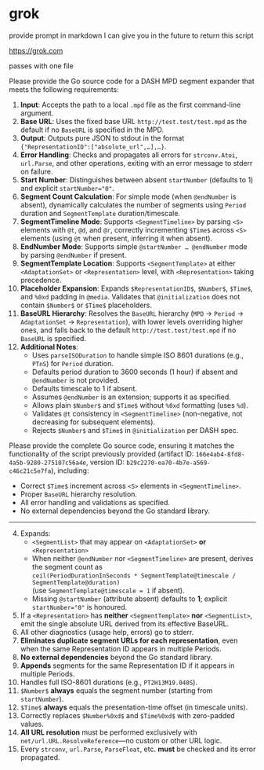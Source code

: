# grok

provide prompt in markdown I can give you in the future to return this script

https://grok.com

passes with one file

Please provide the Go source code for a DASH MPD segment expander that meets the following requirements:

1. **Input**: Accepts the path to a local `.mpd` file as the first command-line argument.
2. **Base URL**: Uses the fixed base URL `http://test.test/test.mpd` as the default if no `BaseURL` is specified in the MPD.
3. **Output**: Outputs pure JSON to stdout in the format `{"RepresentationID":["absolute_url",…],…}`.
4. **Error Handling**: Checks and propagates all errors for `strconv.Atoi`, `url.Parse`, and other operations, exiting with an error message to stderr on failure.
5. **Start Number**: Distinguishes between absent `startNumber` (defaults to 1) and explicit `startNumber="0"`.
6. **Segment Count Calculation**: For simple mode (when `@endNumber` is absent), dynamically calculates the number of segments using `Period` duration and `SegmentTemplate` duration/timescale.
7. **SegmentTimeline Mode**: Supports `<SegmentTimeline>` by parsing `<S>` elements with `@t`, `@d`, and `@r`, correctly incrementing `$Time$` across `<S>` elements (using `@t` when present, inferring it when absent).
8. **EndNumber Mode**: Supports simple `@startNumber … @endNumber` mode by parsing `@endNumber` if present.
9. **SegmentTemplate Location**: Supports `<SegmentTemplate>` at either `<AdaptationSet>` or `<Representation>` level, with `<Representation>` taking precedence.
10. **Placeholder Expansion**: Expands `$RepresentationID$`, `$Number$`, `$Time$`, and `%0xd` padding in `@media`. Validates that `@initialization` does not contain `$Number$` or `$Time$` placeholders.
11. **BaseURL Hierarchy**: Resolves the `BaseURL` hierarchy (`MPD` → `Period` → `AdaptationSet` → `Representation`), with lower levels overriding higher ones, and falls back to the default `http://test.test/test.mpd` if no `BaseURL` is specified.
12. **Additional Notes**:
    - Uses `parseISODuration` to handle simple ISO 8601 durations (e.g., `PTnS`) for `Period` duration.
    - Defaults period duration to 3600 seconds (1 hour) if absent and `@endNumber` is not provided.
    - Defaults timescale to 1 if absent.
    - Assumes `@endNumber` is an extension; supports it as specified.
    - Allows plain `$Number$` and `$Time$` without `%0xd` formatting (uses `%d`).
    - Validates `@t` consistency in `<SegmentTimeline>` (non-negative, not decreasing for subsequent elements).
    - Rejects `$Number$` and `$Time$` in `@initialization` per DASH spec.

Please provide the complete Go source code, ensuring it matches the functionality of the script previously provided (artifact ID: `166e4ab4-8fd8-4a5b-9280-275107c56a4e`, version ID: `b29c2270-ea70-4b7e-a569-c46c21c5e7fa`), including:
- Correct `$Time$` increment across `<S>` elements in `<SegmentTimeline>`.
- Proper `BaseURL` hierarchy resolution.
- All error handling and validations as specified.
- No external dependencies beyond the Go standard library.

---

4. Expands:  
   - `<SegmentList>` that may appear on `<AdaptationSet>` **or** `<Representation>`  
   - When neither `@endNumber` nor `<SegmentTimeline>` are present, derives the segment count as  
     `ceil(PeriodDurationInSeconds * SegmentTemplate@timescale / SegmentTemplate@duration)`  
     (use `SegmentTemplate@timescale = 1` if absent).  
   - Missing `@startNumber` (attribute absent) defaults to **1**; explicit `startNumber="0"` is honoured.  
5. If a `<Representation>` has **neither** `<SegmentTemplate>` **nor** `<SegmentList>`, emit the single absolute URL derived from its effective BaseURL.  
7. All other diagnostics (usage help, errors) go to stderr.  
8. **Eliminates duplicate segment URLs for each representation**, even when the same Representation ID appears in multiple Periods.  
9. **No external dependencies** beyond the Go standard library.  
10. **Appends** segments for the same Representation ID if it appears in multiple Periods.  
12. Handles full ISO-8601 durations (e.g., `PT2H13M19.040S`).  
14. `$Number$` **always** equals the segment number (starting from `startNumber`).  
15. `$Time$` **always** equals the presentation-time offset (in timescale units).  
16. Correctly replaces `$Number%0xd$` and `$Time%0xd$` with zero-padded values.  
17. **All URL resolution** must be performed exclusively with `net/url.URL.ResolveReference`—no custom or other URL logic.  
18. Every `strconv`, `url.Parse`, `ParseFloat`, etc. **must** be checked and its error propagated.
